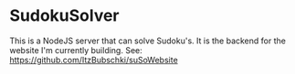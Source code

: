 # SudokuSolver
This is a NodeJS server that can solve Sudoku's. It is the backend for the website I'm currently building. 
See: https://github.com/ItzBubschki/suSoWebsite
